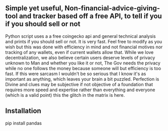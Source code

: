 ## Simple yet useful, Non-financial-advice-giving-tool and tracker based off a free API, to tell if you if you should sell or not
Python script uses a a free coingecko api and general technical analysis and prints if you should sell or not. It is very fast. Feel free to modify as you wish but this was done with efficiency in mind and not financial motives nor tracking of any wallets, even if current wallets allow that. While we love decentralization, we also believe certain users deserve levels of privacy unknown to Man and whether you like it or not, The Gov needs the privacy while no one follows the money because someone will but efficiency is too fast. If this were sarcasm I wouldn't be so serious that I know it's as important as anything, which leaves your brain a bit puzzled. Perfection is Divine and clues may be subjective if not objective of a foundation that requires more speed and expertise rather than everything and everyone (which is a valid point) this the glitch in the matrix is here. 


## Installation
pip install pandas
